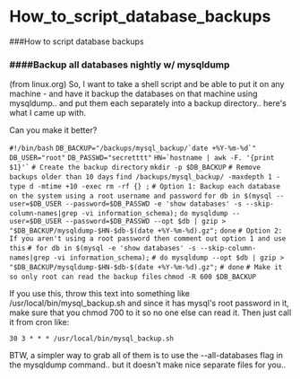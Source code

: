 # How\_to\_script\_database\_backups

\###How to script database backups

### ####Backup all databases nightly w/ mysqldump

(from linux.org) So, I want to take a shell script and be able to put it on any machine - and have it backup the databases on that machine using mysqldump.. and put them each separately into a backup directory.. here's what I came up with.

Can you make it better?

`#!/bin/bash` ``DB_BACKUP="/backups/mysql_backup/`date +%Y-%m-%d`"`` `DB_USER="root"` `DB_PASSWD="secretttt"` `` HN=`hostname | awk -F. '{print $1}'` `` `# Create the backup directory` `mkdir -p $DB_BACKUP` `# Remove backups older than 10 days` `find /backups/mysql_backup/ -maxdepth 1 -type d -mtime +10 -exec rm -rf {} ;` `# Option 1: Backup each database on the system using a root username and password` `for db in $(mysql --user=$DB_USER --password=$DB_PASSWD -e 'show databases' -s --skip-column-names|grep -vi information_schema);` `do mysqldump --user=$DB_USER --password=$DB_PASSWD --opt $db | gzip > "$DB_BACKUP/mysqldump-$HN-$db-$(date +%Y-%m-%d).gz";` `done` `# Option 2: If you aren't using a root password then comment out option 1 and use this` `# for db in $(mysql -e 'show databases' -s --skip-column-names|grep -vi information_schema);` `# do mysqldump --opt $db | gzip > "$DB_BACKUP/mysqldump-$HN-$db-$(date +%Y-%m-%d).gz";` `# done` `# Make it so only root can read the backup files` `chmod -R 600 $DB_BACKUP`

If you use this, throw this text into something like /usr/local/bin/mysql\_backup.sh and since it has mysql's root password in it, make sure that you chmod 700 to it so no one else can read it. Then just call it from cron like:

`30 3 * * * /usr/local/bin/mysql_backup.sh`

BTW, a simpler way to grab all of them is to use the --all-databases flag in the mysqldump command.. but it doesn't make nice separate files for you..
